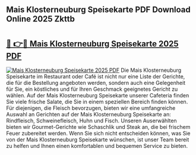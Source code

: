 ## Mais Klosterneuburg Speisekarte PDF Download Online 2025 Zkttb

# <h2><a href="http://gcaab6.nevu.top/?p=Mais+Klosterneuburg+Speisekarte">🔗 👉🔴 Mais Klosterneuburg Speisekarte 2025 PDF</a></h2>

[![Mais Klosterneuburg Speisekarte 2025 PDF](https://i.imgur.com/dBaPXMq.png)](http://gcaab6.nevu.top/?p=Mais+Klosterneuburg+Speisekarte)
Die Mais Klosterneuburg Speisekarte im Restaurant oder Café ist nicht nur eine Liste der Gerichte, die für die Bestellung angeboten werden, sondern auch eine Gelegenheit für Sie, ein köstliches und für Ihren Geschmack geeignetes Gericht zu wählen. Auf der Mais Klosterneuburg Speisekarte unserer Cafeteria finden Sie viele frische Salate, die Sie in einem speziellen Bereich finden können. Für diejenigen, die Fleisch bevorzugen, bieten wir eine umfangreiche Auswahl an Gerichten auf der Mais Klosterneuburg Speisekarte an: Rindfleisch, Schweinefleisch, Huhn und Fisch. Unseren Auserwählten bieten wir Gourmet-Gerichte wie Schaschlik und Steak an, die bei frischem Feuer zubereitet werden. Wenn Sie sich nicht entscheiden können, was Sie von der Mais Klosterneuburg Speisekarte wünschen, ist unser Team bereit zu helfen und Ihnen einen komfortablen und bequemen Service zu bieten.
